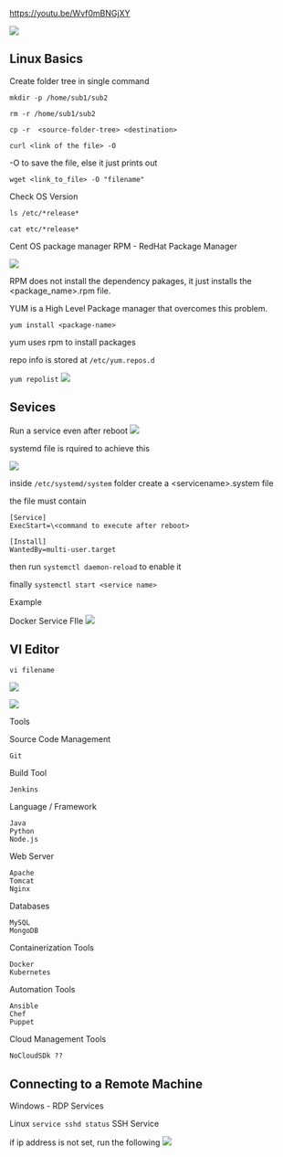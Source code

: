 https://youtu.be/Wvf0mBNGjXY

![](curriculum.png)

## Linux Basics

Create folder tree in single command
    
`mkdir -p /home/sub1/sub2`

`rm -r /home/sub1/sub2`

`cp -r  <source-folder-tree> <destination>`


`curl <link of the file> -O`

-O to save the file, else it just prints out

`wget <link_to_file> -O "filename"`

Check OS Version

`ls /etc/*release*`

`cat etc/*release*`
 
Cent OS package manager
RPM - RedHat Package Manager

![](2020-10-01-13-31-56.png)

RPM does not install the dependency pakages, it just installs the \<package_name>.rpm file.

YUM is a High Level Package manager that overcomes this problem.

`yum install <package-name>`

yum uses rpm to install packages

repo info is stored at `/etc/yum.repos.d`

`yum repolist`
![](2020-10-01-13-35-57.png)


## Sevices

Run a service even after reboot
![](2020-10-01-13-38-30.png)

systemd file is rquired to achieve this

![](2020-10-01-13-40-32.png)

inside `/etc/systemd/system` folder create a \<servicename>.system file

the file must contain

    [Service]
    ExecStart=\<command to execute after reboot>

    [Install]
    WantedBy=multi-user.target

then run `systemctl daemon-reload` to enable it

finally `systemctl start <service name>`

Example

Docker Service FIle
![](2020-10-01-13-45-50.png)



## VI Editor

`vi filename`

![](2020-10-01-13-49-12.png)

![](2020-10-01-13-49-56.png)


Tools

Source Code Management

    Git 

Build Tool

    Jenkins

Language / Framework

    Java
    Python
    Node.js

Web Server

    Apache
    Tomcat
    Nginx

Databases
    
    MySQL
    MongoDB

Containerization Tools

    Docker
    Kubernetes

Automation Tools

    Ansible
    Chef
    Puppet

Cloud Management Tools

    NoCloudSDk ??


## Connecting to a Remote Machine

Windows - RDP Services

Linux `service sshd status` SSH Service

if ip address is not set, run the following
![](2020-10-01-14-06-49.png)


